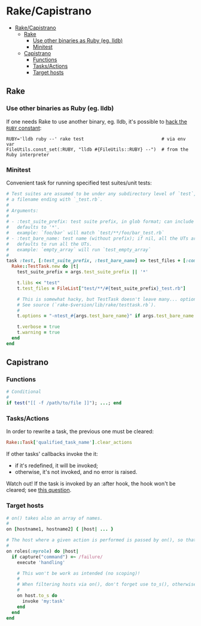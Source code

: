 # Rake/Capistrano

- [Rake/Capistrano](#rakecapistrano)
  - [Rake](#rake)
    - [Use other binaries as Ruby (eg. lldb)](#use-other-binaries-as-ruby-eg-lldb)
    - [Minitest](#minitest)
  - [Capistrano](#capistrano)
    - [Functions](#functions)
    - [Tasks/Actions](#tasksactions)
    - [Target hosts](#target-hosts)

## Rake

### Use other binaries as Ruby (eg. lldb)

If one needs Rake to use another binary, eg. lldb, it's possible to [hack the `RUBY` constant](https://git.io/JDKA9):

```
RUBY='lldb ruby --' rake test                             # via env var
FileUtils.const_set(:RUBY, "lldb #{FileUtils::RUBY} --")  # from the Ruby interpreter
```

### Minitest

Convenient task for running specified test suites/unit tests:

```rb
# Test suites are assumed to be under any subdirectory level of `test`, and with
# a filename ending with `_test.rb`.
#
# Arguments:
#
# - :test_suite_prefix: test suite prefix, in glob format; can include slashes.
#   defaults to '*'.
#   example: `foo/bar` will match `test/**/foo/bar_test.rb`
# - :test_bare_name: test name (without prefix); if nil, all the UTs are run.
#   defaults to run all the UTs.
#   example: `empty_array` will run `test_empty_array`
#
task :test, [:test_suite_prefix, :test_bare_name] => test_files + [:compile] do |_, args|
  Rake::TestTask.new do |t|
    test_suite_prefix = args.test_suite_prefix || '*'

    t.libs << "test"
    t.test_files = FileList["test/**/#{test_suite_prefix}_test.rb"]

    # This is somewhat hacky, but TestTask doesn't leave many... options 😬
    # See source (`rake-$version/lib/rake/testtask.rb`).
    #
    t.options = "-ntest_#{args.test_bare_name}" if args.test_bare_name

    t.verbose = true
    t.warning = true
  end
end
```

## Capistrano

### Functions

```rb
# Conditional
#
if test("[[ -f /path/to/file ]]"); ...; end
```

### Tasks/Actions

In order to rewrite a task, the previous one must be cleared:

```rb
Rake::Task['qualified_task_name'].clear_actions
```

If other tasks' callbacks invoke the it:

- if it's redefined, it will be invoked;
- otherwise, it's not invoked, and no error is raised.

Watch out! If the task is invoked by an :after hook, the hook won't be cleared; see [this question](https://stackoverflow.com/q/22712240).

### Target hosts

```rb
# on() takes also an array of names.
#
on [hostname1, hostname2] { |host| ... }

# The host where a given action is performed is passed by on(), so that it can be used to restrict execution.
#
on roles(:myrole) do |host|
  if capture("command") =~ /failure/
    execute 'handling'

    # This won't be work as intended (no scoping)!
    #
    # When filtering hosts via on(), don't forget use to_s(), otherwise an odd error is raised.
    #
    on host.to_s do
      invoke 'my:task'
    end
  end
end
```
